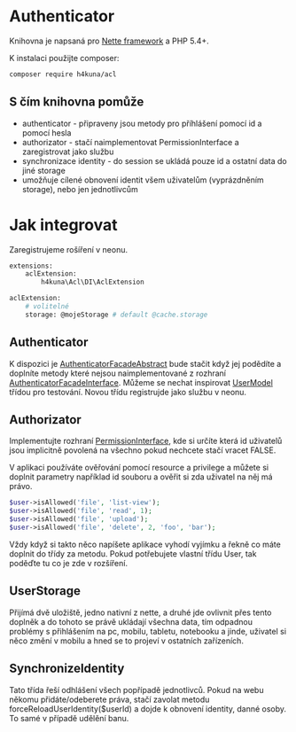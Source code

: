 Authenticator
=============

Knihovna je napsaná pro [Nette framework](www.nette.org) a PHP 5.4+.

K instalaci použijte composer:
```sh
composer require h4kuna/acl
```

S čím knihovna pomůže
------------------
- authenticator - připraveny jsou metody pro příhlášení pomocí id a pomocí hesla
- authorizator - stačí naimplementovat PermissionInterface a zaregistrovat jako službu
- synchronizace identity - do session se ukládá pouze id a ostatní data do jiné storage
- umožňuje cílené obnovení identit všem uživatelům (vyprázdněním storage), nebo jen jednotlivcům

# Jak integrovat

Zaregistrujeme rošíření v neonu.
```sh
extensions:
	aclExtension:
		h4kuna\Acl\DI\AclExtension

aclExtension:
	# volitelné
	storage: @mojeStorage # default @cache.storage
```

## Authenticator
K dispozici je [AuthenticatorFacadeAbstract](../src/Core/Security/AuthenticatorFacadeAbstract.php) bude stačit když jej podědíte a doplníte metody které nejsou naimplementované z rozhraní [AuthenticatorFacadeInterface](../src/Core/Security/AuthenticatorFacadeInterface.php). Můžeme se nechat inspirovat [UserModel](../tests/libs/UserModel.php) třídou pro testování. Novou třídu registrujde jako službu v neonu.

## Authorizator
Implementujte rozhraní [PermissionInterface](../src/Core/Security/PermissionInterface.php), kde si určíte která id uživatelů jsou implicitně povolená na všechno pokud nechcete stačí vracet FALSE.

V aplikaci používáte ověřování pomocí resource a privilege a můžete si doplnit parametry například id souboru a ověřit si zda uživatel na něj má právo.

```php
$user->isAllowed('file', 'list-view');
$user->isAllowed('file', 'read', 1);
$user->isAllowed('file', 'upload');
$user->isAllowed('file', 'delete', 2, 'foo', 'bar');
```

Vždy když si takto něco napíšete aplikace vyhodí vyjímku a řekně co máte doplnit do třídy za metodu. Pokud potřebujete vlastní třídu User, tak poděďte tu co je zde v rozšíření.

## UserStorage
Přijímá dvě uložiště, jedno nativní z nette, a druhé jde ovlivnit přes tento doplněk a do tohoto se právě ukládají všechna data, tím odpadnou problémy s přihlášením na pc, mobilu, tabletu, notebooku a jinde, uživatel si něco změní v mobilu a hned se to projeví v ostatních zařízeních.

## SynchronizeIdentity
Tato třída řeší odhlášení všech popřípadě jednotlivců. Pokud na webu někomu přidáte/odeberete práva, stačí zavolat metodu forceReloadUserIdentity($userId) a dojde k obnovení identity, danné osoby. To samé v případě udělění banu.
